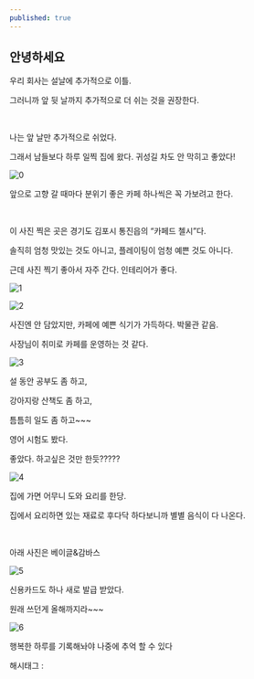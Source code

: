 ```yaml
---
published: true
---
```

## 안녕하세요

우리 회사는 설날에 추가적으로 이틀.

그러니까 앞 뒷 날까지 추가적으로 더 쉬는 것을 권장한다.

​

나는 앞 날만 추가적으로 쉬었다.

그래서 남들보다 하루 일찍 집에 왔다. 귀성길 차도 안 막히고 좋았다!

![0](/assets/img/223353588388/0.png)

앞으로 고향 갈 때마다 분위기 좋은 카페 하나씩은 꼭 가보려고 한다.

​

이 사진 찍은 곳은 경기도 김포시 통진읍의 “카페드 첼시”다.

솔직히 엄청 맛있는 것도 아니고, 플레이팅이 엄청 예쁜 것도 아니다.

근데 사진 찍기 좋아서 자주 간다. 인테리어가 좋다.

![1](/assets/img/223353588388/1.png)

![2](/assets/img/223353588388/2.png)

사진엔 안 담았지만, 카페에 예쁜 식기가 가득하다. 박물관 같음.

사장님이 취미로 카페를 운영하는 것 같다.

![3](/assets/img/223353588388/3.png)

설 동안 공부도 좀 하고,

강아지랑 산책도 좀 하고,

틈틈히 일도 좀 하고~~~

영어 시험도 봤다.

좋았다. 하고싶은 것만 한듯?????

![4](/assets/img/223353588388/4.png)

집에 가면 어무니 도와 요리를 한당.

집에서 요리하면 있는 재료로 후다닥 하다보니까 별별 음식이 다 나온다.

​

아래 사진은 베이글&감바스

![5](/assets/img/223353588388/5.png)

신용카드도 하나 새로 발급 받았다.

원래 쓰던게 올해까지라~~~

![6](/assets/img/223353588388/6.png)

행복한 하루를 기록해놔야 나중에 추억 할 수 있다

 해시태그 : 